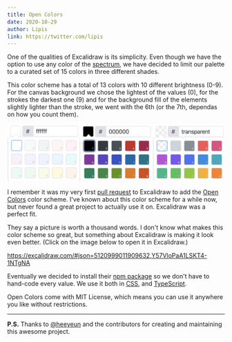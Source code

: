 ```yaml
---
title: Open Colors
date: 2020-10-29
author: Lipis
link: https://twitter.com/lipis
---
```


One of the qualities of Excalidraw is its simplicity. Even though we have the option to use any color of the [spectrum](https://www.google.com/search?q=%23c0ffee&hl=en), we have decided to limit our palette to a curated set of 15 colors in three different shades.

<!-- end -->

This color scheme has a total of 13 colors with 10 different brightness (0-9). For the canvas background we chose the lightest of the values (0), for the strokes the darkest one (9) and for the background fill of the elements slightly lighter than the stroke, we went with the 6th (or the 7th, dependas on how you count them).

![Color pickers](color-pickers.png)

I remember it was my very first [pull request](https://github.com/excalidraw/excalidraw/pull/378) to Excalidraw to add the [Open Colors](https://yeun.github.io/open-color/) color scheme. I've known about this color scheme for a while now, but never found a great project to actually use it on. Excalidraw was a perfect fit.

They say a picture is worth a thousand words. I don't know what makes this color scheme so great, but something about Excalidraw is making it look even better. (Click on the image below to open it in Excalidraw.)

https://excalidraw.com/#json=5120999011909632,Y57VloPaA1LSKT4-1NTgNA

Eventually we decided to install their [npm package](https://www.npmjs.com/package/open-color) so we don't have to hand-code every value. We use it both in [CSS](https://github.com/excalidraw/excalidraw/blob/master/src/css/_variables.scss), and [TypeScript](https://github.com/excalidraw/excalidraw/blob/master/src/colors.ts).

Open Colors come with MIT License, which means you can use it anywhere you like without restrictions.

---

**P.S.** Thanks to [@heeyeun](https://twitter.com/_heeyeun) and the contributors for creating and maintaining this awesome project.
